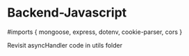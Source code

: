 # Backend-Javascript
 


#imports { mongoose, express, dotenv, cookie-parser, cors }

Revisit asyncHandler code in utils folder